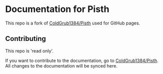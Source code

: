 # Documentation for Pisth

This repo is a fork of [ColdGrub1384/Pisth](ColdGrub1384/Pisth) used for GitHub pages.

## Contributing
This repo is 'read only'.

If you want to contribute to the documentation, go to [ColdGrub1384/Pisth](ColdGrub1384/Pisth).
All changes to the documentation will be synced here.
